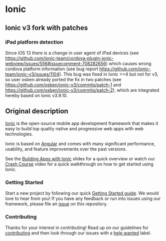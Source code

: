 # Ionic

## Ionic v3 fork with patches

### iPad platform detection
Since iOS 13 there is a change in user agent of iPad devices (see https://github.com/ionic-team/cordova-plugin-ionic-webview/issues/556#issuecomment-708282656) which causes wrong cordova platform information (see bug report https://github.com/ionic-team/ionic-v3/issues/1104).
This bug was fixed in Ionic >=4 but not for v3, so user osben already ported the fix in two patches (see https://github.com/osben/ionic-v3/commits/patch-1 and https://github.com/osben/ionic-v3/commits/patch-2), which are integrated hereby based on Ionic v3.9.10.

## Original description

[Ionic](https://ionicframework.com/) is the open-source mobile app development framework that makes it easy to
build top quality native and progressive web apps with web technologies.

Ionic is based on [Angular](https://angular.io/) and comes with many significant performance, usability, and
feature improvements over the past versions.

See the [Building Apps with Ionic](https://adamdbradley.github.io/building-with-ionic2) slides for a quick
overview or watch our [Crash Course](https://youtu.be/O2WiI9QrS5s) video for a quick walkthrough on how to get
started using Ionic.

### Getting Started

Start a new project by following our quick [Getting Started guide](https://ionicframework.com/getting-started/).
We would love to hear from you! If you have any feedback or run into issues using our framework, please file
an [issue](https://github.com/ionic-team/ionic-v3/issues/new) on this repository.

### Contributing

Thanks for your interest in contributing! Read up on our guidelines for
[contributing](https://github.com/ionic-team/ionic-v3/blob/master/.github/CONTRIBUTING.md)
and then look through our issues with a [help wanted](https://github.com/ionic-team/ionic-v3/issues?q=is%3Aopen+is%3Aissue+label%3A%22help+wanted%22)
label.

